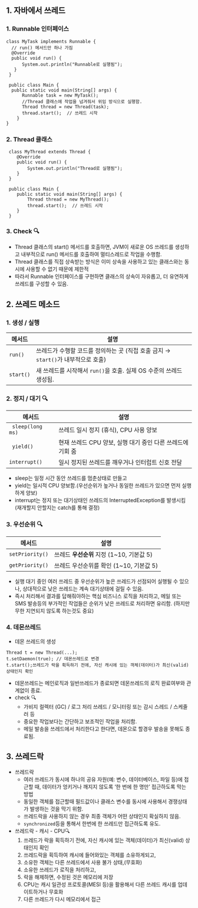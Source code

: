 ## 1. 자바에서 쓰레드
### 1. Runnable 인터페이스
  ```
  class MyTask implements Runnable {
    // run() 메서드만 하나 가짐
    @Override
    public void run() { 
        System.out.println("Runnable로 실행됨");
     }
   }

   public class Main {
    public static void main(String[] args) {
        Runnable task = new MyTask();
        //Thread 클래스에 작업을 넘겨줘서 위임 방식으로 실행함.
        Thread thread = new Thread(task);
        thread.start();  // 쓰레드 시작
      }
  }
  ```


### 2. Thread 클래스
  ```
   class MyThread extends Thread {
      @Override
      public void run() {
          System.out.println("Thread로 실행됨");
      }
   }

   public class Main {
      public static void main(String[] args) {
          Thread thread = new MyThread();
          thread.start();  // 쓰레드 시작
      }
   }
  ```

### 3. Check 🔍
- Thread 클래스의 start() 메서드를 호출하면, JVM이 새로운 OS 쓰레드를 생성하고 내부적으로 run() 메서드를 호출하여 멀티스레드로 작업을 수행함.
- Thread 클래스를 직접 상속받는 방식은 이미 상속을 사용하고 있는 클래스와는 동시에 사용할 수 없기 때문에 제한적
- 따라서 Runnable 인터페이스를 구현하면 클래스의 상속이 자유롭고, 더 유연하게 쓰레드를 구성할 수 있음.

## 2. 쓰레드 메소드
### 1. 생성 / 실행

| 메서드            | 설명                 |
| ------ | ----------------------------- |
| `run()`                           | 쓰레드가 수행할 코드를 정의하는 곳 (직접 호출 금지 → `start()`가 내부적으로 호출)                         |
| `start()`                         | 새 쓰레드를 시작해서 `run()`을 호출. 실제 OS 수준의 쓰레드 생성됨.  |

### 2. 정지 / 대기 🔍
| 메서드            | 설명                 |
| ------ | ----------------------------- |
| `	sleep(long ms)`      | 쓰레드 일시 정지 (휴식), CPU 사용 양보 |
| `	yield()`      | 현재 쓰레드 CPU 양보, 실행 대기 중인 다른 쓰레드에 기회 줌 |
| `interrupt()`  | 	일시 정지된 쓰레드를 깨우거나 인터럽트 신호 전달 |
- sleep는 일정 시간 동안 쓰레드를 멈춘상태로 만들고
- yield는 일시적 CPU 양보함.(우선순위가 높거나 동일한 쓰레드가 있으면 먼저 실행하게 양보)
- interrupt는 정지 또는 대기상태인 쓰레드의 InterruptedException를 발생시킴(재개할지 안할지는 catch를 통해 결정)

### 3. 우선순위 🔍
| 메서드            | 설명                 |
| ------ | ----------------------------- |
| `setPriority()`  | 쓰레드 **우선순위** 지정 (1\~10, 기본값 5)  |
| `getPriority()`  | 쓰레드 우선순위를 확인 (1\~10, 기본값 5)  |
- 실행 대기 중인 여러 쓰레드 중 우선순위가 높은 쓰레드가 선점되어 실행될 수 있으나, 상대적으로 낮은 쓰레드는 계속 대기상태에 걸릴 수 있음.
- 즉시 처리해서 결과를 답해줘야하는 핵심 비즈니스 로직을 처리하고, 메일 또는 SMS 발송등의 부가적인 작업들은 순위가 낮은 쓰레드로 처리하면 유리함. (하지만 무한 지연되지 않도록 하는것도 중요)

### 4. 데몬쓰레드
- 데몬 쓰레드의 생성
 ```
 Thread t = new Thread(...);
 t.setDaemon(true); // 데몬쓰레드로 변경
 t.start();쓰레드가 락을 획득하기 전에, 자신 캐시에 있는 객체(데이터)가 최신(valid) 상태인지 확인
 ```
- 데몬쓰레드는 메인로직과 일반쓰레드가 종료되면 데몬쓰레드의 로직 완료여부와 관계없이 종료.
- check 🔍
    - 가비지 컬렉터 (GC) / 로그 처리 쓰레드 / 모니터링 또는 감시 스레드 / 스케줄러 등
    - 중요한 작업보다는 간단하고 보조적인 작업을 처리함.
    - 메일 발송을 쓰레드에서 처리한다고 한다면, 데몬으로 할경우 발송을 못해도 종료됨.
 
## 3. 쓰레드락 
 - 쓰레드락
   - 여러 쓰레드가 동시에 하나의 공유 자원(예: 변수, 데이터베이스, 파일 등)에 접근할 때, 데이터가 엉키거나 깨지지 않도록 ‘한 번에 한 명만’ 접근하도록 막는 방법
   - 동일한 객체를 접근할때 필드값이나 클래스 변수를 동시에 사용해서 경쟁상태가 발생하는 것을 막기 위함.
   - 쓰레드락을 사용하지 않는 경우 최종 객체가 어떤 상태인지 확실하지 않음.
   - `synchronized`등을 통해서 한번에 한 쓰레드만 접근하도록 유도.
 - 쓰레드락 - 캐시 - CPU🔍
   1) 쓰레드가 락을 획득하기 전에, 자신 캐시에 있는 객체(데이터)가 최신(valid) 상태인지 확인
   2) 쓰레드락을 획득하여 캐시에 들어와있는 객체를 소유하게되고,
   3) 소유한 객체는 다른 쓰레드에서 사용 불가 상태,(무효화)
   4) 소유한 쓰레드가 로직을 처리하고,
   5) 락을 해제하면, 수정된 것은 메모리에 저장
   6) CPU는 캐시 일관성 프로토콜(MESI 등)을 활용해서 다른 쓰레드 캐시를 업데이트하거나 무효화
   7) 다른 쓰레드가 다시 메모리에서 접근
